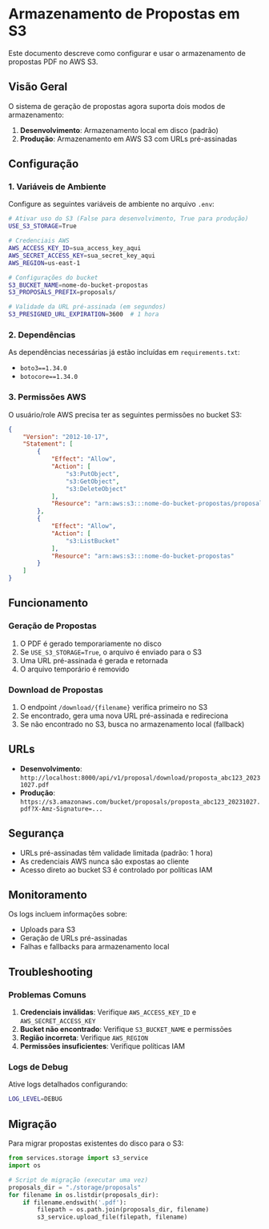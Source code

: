 # Armazenamento de Propostas em S3

Este documento descreve como configurar e usar o armazenamento de propostas PDF no AWS S3.

## Visão Geral

O sistema de geração de propostas agora suporta dois modos de armazenamento:

1. **Desenvolvimento**: Armazenamento local em disco (padrão)
2. **Produção**: Armazenamento em AWS S3 com URLs pré-assinadas

## Configuração

### 1. Variáveis de Ambiente

Configure as seguintes variáveis de ambiente no arquivo `.env`:

```bash
# Ativar uso do S3 (False para desenvolvimento, True para produção)
USE_S3_STORAGE=True

# Credenciais AWS
AWS_ACCESS_KEY_ID=sua_access_key_aqui
AWS_SECRET_ACCESS_KEY=sua_secret_key_aqui
AWS_REGION=us-east-1

# Configurações do bucket
S3_BUCKET_NAME=nome-do-bucket-propostas
S3_PROPOSALS_PREFIX=proposals/

# Validade da URL pré-assinada (em segundos)
S3_PRESIGNED_URL_EXPIRATION=3600  # 1 hora
```

### 2. Dependências

As dependências necessárias já estão incluídas em `requirements.txt`:
- `boto3==1.34.0`
- `botocore==1.34.0`

### 3. Permissões AWS

O usuário/role AWS precisa ter as seguintes permissões no bucket S3:

```json
{
    "Version": "2012-10-17",
    "Statement": [
        {
            "Effect": "Allow",
            "Action": [
                "s3:PutObject",
                "s3:GetObject",
                "s3:DeleteObject"
            ],
            "Resource": "arn:aws:s3:::nome-do-bucket-propostas/proposals/*"
        },
        {
            "Effect": "Allow",
            "Action": [
                "s3:ListBucket"
            ],
            "Resource": "arn:aws:s3:::nome-do-bucket-propostas"
        }
    ]
}
```

## Funcionamento

### Geração de Propostas

1. O PDF é gerado temporariamente no disco
2. Se `USE_S3_STORAGE=True`, o arquivo é enviado para o S3
3. Uma URL pré-assinada é gerada e retornada
4. O arquivo temporário é removido

### Download de Propostas

1. O endpoint `/download/{filename}` verifica primeiro no S3
2. Se encontrado, gera uma nova URL pré-assinada e redireciona
3. Se não encontrado no S3, busca no armazenamento local (fallback)

## URLs

- **Desenvolvimento**: `http://localhost:8000/api/v1/proposal/download/proposta_abc123_20231027.pdf`
- **Produção**: `https://s3.amazonaws.com/bucket/proposals/proposta_abc123_20231027.pdf?X-Amz-Signature=...`

## Segurança

- URLs pré-assinadas têm validade limitada (padrão: 1 hora)
- As credenciais AWS nunca são expostas ao cliente
- Acesso direto ao bucket S3 é controlado por políticas IAM

## Monitoramento

Os logs incluem informações sobre:
- Uploads para S3
- Geração de URLs pré-assinadas
- Falhas e fallbacks para armazenamento local

## Troubleshooting

### Problemas Comuns

1. **Credenciais inválidas**: Verifique `AWS_ACCESS_KEY_ID` e `AWS_SECRET_ACCESS_KEY`
2. **Bucket não encontrado**: Verifique `S3_BUCKET_NAME` e permissões
3. **Região incorreta**: Verifique `AWS_REGION`
4. **Permissões insuficientes**: Verifique políticas IAM

### Logs de Debug

Ative logs detalhados configurando:
```bash
LOG_LEVEL=DEBUG
```

## Migração

Para migrar propostas existentes do disco para o S3:

```python
from services.storage import s3_service
import os

# Script de migração (executar uma vez)
proposals_dir = "./storage/proposals"
for filename in os.listdir(proposals_dir):
    if filename.endswith('.pdf'):
        filepath = os.path.join(proposals_dir, filename)
        s3_service.upload_file(filepath, filename)